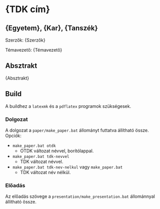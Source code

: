 # {TDK cím}

## {Egyetem}, {Kar}, {Tanszék}

Szerzők: {Szerzők}

Témavezető: {Témavezető}

## Absztrakt

{Absztrakt}

## Build

A buildhez a `latexmk` és a `pdflatex` programok szükségesek.

### Dolgozat

A dolgozat a `paper/make_paper.bat` állományt futtatva állítható össze. Opciók:

  * `make_paper.bat otdk`
    * OTDK változat névvel, borítólappal.
  * `make_paper.bat tdk-nevvel`
    * TDK változat névvel.
  * `make_paper.bat tdk-nev-nelkul` vagy `make_paper.bat`
    * TDK változat név nélkül.

### Előadás

Az előadás szövege a `presentation/make_presentation.bat` állománnyal állítható össze.
